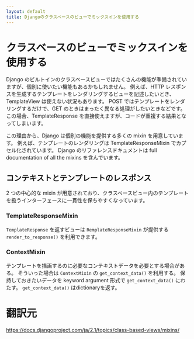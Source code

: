 ```yaml
---
layout: default
title: Djangoのクラスベースのビューでミックスインを使用する
---
```


# クラスベースのビューでミックスインを使用する

Django のビルトインのクラスベースビューではたくさんの機能が準備されていますが、個別に使いたい機能もあるかもしれません。
例えば、HTTP レスポンスを生成するテンプレートをレンダリングするビューを記述したいとき、TemplateView は使えない状況もあります。
POST ではテンプレートをレンダリングするだけで、GET のときはまったく異なる処理がしたいときなどです。
この場合、TemplateResponse を直接使えますが、コードが重複する結果となってしまいます。

この理由から、Django は個別の機能を提供する多くの mixin を用意しています。
例えば、テンプレートのレンダリングは TemplateResponseMixin でカプセル化されています。
Django のリファレンスドキュメントは full documentation of all the mixins を含んでいます。


## コンテキストとテンプレートのレスポンス

2 つの中心的な mixin が用意されており、クラスベースビュー内のテンプレートを扱うインターフェースに一貫性を保ちやすくなっています。

### TemplateResponseMixin

`TemplateResponse` を返すビューは `RemplateResponseMixin` が提供する `render_to_response()` を利用できます。

### ContextMixin

テンプレートを描画するのに必要なコンテキストデータを必要とする場合がある。
そういった場合は `ContextMixin` の `get_context_data()` を利用する。
保持しておきたいデータを keyword argument 形式で `get_context_data()` にわたす。
`get_context_data()` はdictionaryを返す。


# 翻訳元

https://docs.djangoproject.com/ja/2.1/topics/class-based-views/mixins/
